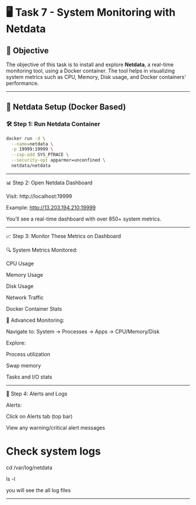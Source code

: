 # 🖥️ Task 7 - System Monitoring with Netdata 

## 📌 Objective
The objective of this task is to install and explore **Netdata**, a real-time monitoring tool, using a Docker container. The tool helps in visualizing system metrics such as CPU, Memory, Disk usage, and Docker containers' performance.

---

## 🐳 Netdata Setup (Docker Based)

### 🛠️ Step 1: Run Netdata Container
```bash
docker run -d \
  --name=netdata \
  -p 19999:19999 \
  --cap-add SYS_PTRACE \
  --security-opt apparmor=unconfined \
  netdata/netdata
```
---

📊 Step 2: Open Netdata Dashboard

Visit: http://localhost:19999

Example: http://13.203.194.210:19999

You’ll see a real-time dashboard with over 850+ system metrics.

---

📈 Step 3: Monitor These Metrics on Dashboard

🔍 System Metrics Monitored:

CPU Usage

Memory Usage

Disk Usage

Network Traffic

Docker Container Stats

🧪 Advanced Monitoring:

Navigate to: System → Processes → Apps → CPU/Memory/Disk

Explore:

Process utilization

Swap memory

Tasks and I/O stats

---

🔔 Step 4: Alerts and Logs

Alerts:

Click on Alerts tab (top bar)

View any warning/critical alert messages


# Check system logs
cd /var/log/netdata

ls -l

you will see the all log files

---

